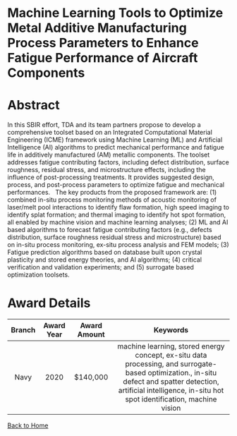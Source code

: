
Machine Learning Tools to Optimize Metal Additive Manufacturing Process Parameters to Enhance Fatigue Performance of Aircraft Components
========================================================================================================================================

# Abstract


In this SBIR effort, TDA and its team partners propose to develop a comprehensive toolset based on an Integrated Computational Material Engineering (ICME) framework using Machine Learning (ML) and Artificial Intelligence (AI) algorithms to predict mechanical performance and fatigue life in additively manufactured (AM) metallic components. The toolset addresses fatigue contributing factors, including defect distribution, surface roughness, residual stress, and microstructure effects, including the influence of post-processing treatments. It provides suggested design, process, and post-process parameters to optimize fatigue and mechanical performances.   The key products from the proposed framework are: (1) combined in-situ process monitoring methods of acoustic monitoring of laser/melt pool interactions to identify flaw formation, high speed imaging to identify splat formation; and thermal imaging to identify hot spot formation, all enabled by machine vision and machine learning analyses; (2) ML and AI based algorithms to forecast fatigue contributing factors (e.g., defects distribution, surface roughness residual stress and microstructure) based on in-situ process monitoring, ex-situ process analysis and FEM models; (3) Fatigue prediction algorithms based on database built upon crystal plasticity and stored energy theories, and AI algorithms; (4) critical verification and validation experiments; and (5) surrogate based optimization toolsets.  

# Award Details

|Branch|Award Year|Award Amount|Keywords|
| :---: | :---: | :---: | :---: |
|Navy|2020|$140,000|machine learning, stored energy concept, ex-situ data processing, and surrogate-based optimization., in-situ defect and spatter detection, artificial intelligence, in-situ hot spot identification, machine vision|
  
  


[Back to Home](https://github.com/chrischow/dod_sbir_awards/Reports/JH/#2213)